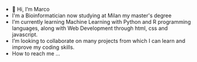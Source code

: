 - 👋 Hi, I’m Marco
- I'm a Bioinformatician now studying at Milan my master's degree 
- I’m currently learning Machine Learning with Python and R programming languages, along with Web Development through html, css and javascript.
- I’m looking to collaborate on many projects from which I can learn and improve my coding skills.
- How to reach me ...

<!---
LimonJuice/LimonJuice is a ✨ special ✨ repository because its `README.md` (this file) appears on your GitHub profile.
You can click the Preview link to take a look at your changes.
--->
